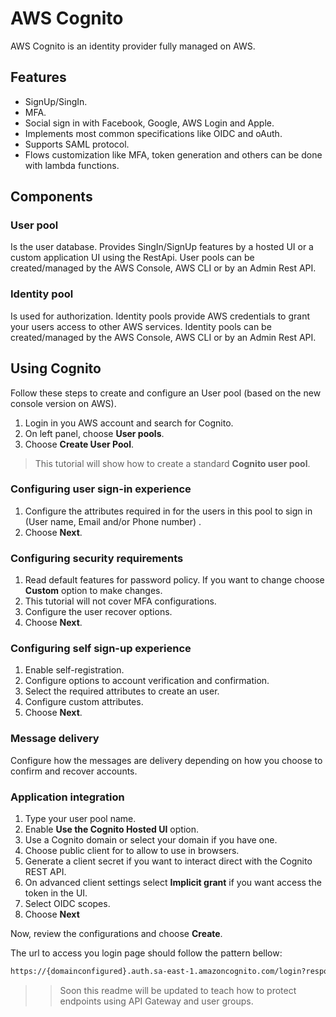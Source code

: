 # AWS Cognito
AWS Cognito is an identity provider fully managed on AWS.

## Features

- SignUp/SingIn.
- MFA.
- Social sign in with Facebook, Google, AWS Login and Apple.
- Implements most common specifications like OIDC and oAuth.
- Supports SAML protocol.
- Flows customization like MFA, token generation and others can be done with lambda functions.

## Components

### User pool
Is the user database. Provides SingIn/SignUp features by a hosted UI or a custom application UI using the RestApi.
User pools can be created/managed by the AWS Console, AWS CLI or by an Admin Rest API.

### Identity pool
Is used for authorization. Identity pools provide AWS credentials to grant your users access to other AWS services.
Identity pools can be created/managed by the AWS Console, AWS CLI or by an Admin Rest API.

## Using Cognito
Follow these steps to create and configure an User pool (based on the new console version on AWS).

1. Login in you AWS account and search for Cognito.
2. On left panel, choose **User pools**.
3. Choose **Create User Pool**.
>This tutorial will show how to create a standard **Cognito user pool**.

### Configuring user sign-in experience
1. Configure the attributes required in for the users in this pool to sign in (User name, Email and/or Phone number) .
2. Choose **Next**.

### Configuring security requirements
1. Read default features for password policy. If you want to change choose **Custom** option to make changes.
2. This tutorial will not cover MFA configurations.
3. Configure the user recover options.
4. Choose **Next**.

### Configuring self sign-up experience
1. Enable self-registration.
2. Configure options to account verification and confirmation.
3. Select the required attributes to create an user.
4. Configure custom attributes.
5. Choose **Next**.

### Message delivery
Configure how the messages are delivery depending on how you choose to confirm and recover accounts.

### Application integration
1. Type your user pool name.
2. Enable **Use the Cognito Hosted UI** option.
3. Use a Cognito domain or select your domain if you have one.
4. Choose public client for to allow to use in browsers.
5. Generate a client secret if you want to interact direct with the Cognito REST API.
6. On advanced client settings select **Implicit grant** if you want access the token in the UI.
7. Select OIDC scopes.
8. Choose **Next**
 
Now, review the configurations and choose **Create**.

The url to access you login page should follow the pattern bellow:
```sh
https://{domainconfigured}.auth.sa-east-1.amazoncognito.com/login?response_type={response type}&client_id={app client id}4&redirect_uri={URL configured for redirect afetr login}
```

>>Soon this readme will be updated to teach how to protect endpoints using API Gateway and user groups.
